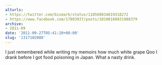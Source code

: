```yaml
---
alturls:
- https://twitter.com/bismark/status/118560834619318272
- https://www.facebook.com/17803937/posts/10100160831988379
archive:
- 2011-09
date: '2011-09-27T05:41:20+00:00'
slug: '1317102080'
---
```


I just remembered while writing my memoirs how much white grape Qoo I drank before I got food poisoning in Japan. What a nasty drink.

